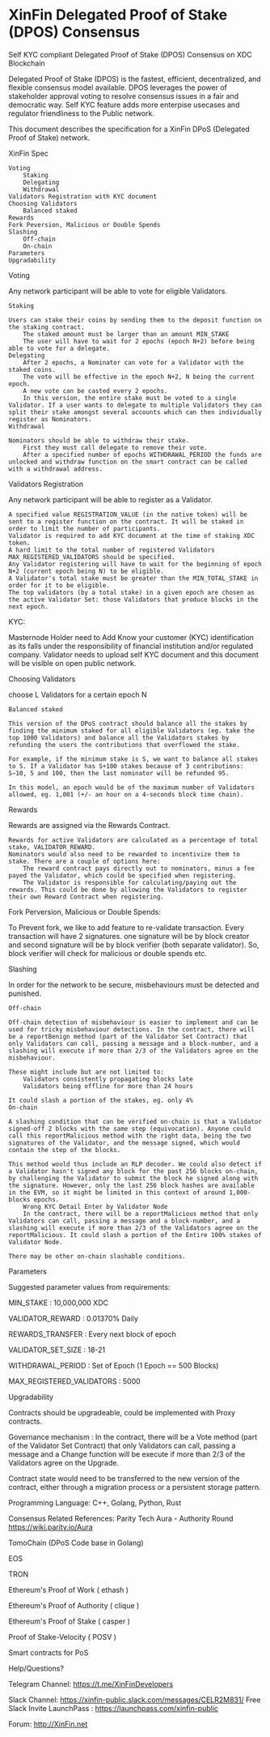 # XinFin Delegated Proof of Stake (DPOS) Consensus

Self KYC compliant Delegated Proof of Stake (DPOS) Consensus on XDC Blockchain

Delegated Proof of Stake (DPOS) is the fastest, efficient, decentralized, and flexible consensus model available. DPOS leverages the power of stakeholder approval voting to resolve consensus issues in a fair and democratic way. Self KYC feature adds more enterpise usecases and regulator friendliness to the Public network.

This document describes the specification for a XinFin DPoS (Delegated Proof of Stake) network.

XinFin Spec

    Voting
        Staking
        Delegating
        Withdrawal
    Validators Registration with KYC document
    Choosing Validators
        Balanced staked
    Rewards
    Fork Peversion, Malicious or Double Spends
    Slashing
        Off-chain
        On-chain
    Parameters
    Upgradability

Voting

Any network participant will be able to vote for eligible Validators.

    Staking

    Users can stake their coins by sending them to the deposit function on the staking contract.
        The staked amount must be larger than an amount MIN_STAKE
        The user will have to wait for 2 epochs (epoch N+2) before being able to vote for a delegate.
    Delegating
        After 2 epochs, a Nominator can vote for a Validator with the staked coins.
        The vote will be effective in the epoch N+2, N being the current epoch.
        A new vote can be casted every 2 epochs.
        In this version, the entire stake must be voted to a single Validator. If a user wants to delegate to multiple Validators they can split their stake amongst several accounts which can then individually register as Nominators.
    Withdrawal

    Nominators should be able to withdraw their stake.
        First they must call delegate to remove their vote.
        After a specified number of epochs WITHDRAWAL_PERIOD the funds are unlocked and withdraw function on the smart contract can be called with a withdrawal address.

Validators Registration

Any network participant will be able to register as a Validator.

    A specified value REGISTRATION_VALUE (in the native token) will be sent to a register function on the contract. It will be staked in order to limit the number of participants.
    Validator is required to add KYC document at the time of staking XDC token.
    A hard limit to the total number of registered Validators MAX_REGISTERED_VALIDATORS should be specified.
    Any Validator registering will have to wait for the beginning of epoch N+2 (current epoch being N) to be eligible.
    A Validator's total stake must be greater than the MIN_TOTAL_STAKE in order for it to be eligible.
    The top validators (by a total stake) in a given epoch are chosen as the active Validator Set: those Validators that produce blocks in the next epoch.

KYC:

Masternode Holder need to Add Know your customer (KYC) identification as its falls under the responsibility of financial institution and/or regulated company. Validator needs to upload self KYC document and this document will be visible on open public network.

Choosing Validators

choose L Validators for a certain epoch N

    Balanced staked

    This version of the DPoS contract should balance all the stakes by finding the minimum staked for all eligible Validators (eg. take the top 1000 Validators) and balance all the Validators stakes by refunding the users the contributions that overflowed the stake.

    For example, if the minimum stake is S, we want to balance all stakes to S. If a Validator has S+100 stakes because of 3 contributions: S−10, 5 and 100, then the last nominator will be refunded 95.

    In this model, an epoch would be of the maximum number of Validators allowed, eg. 1,001 (+/- an hour on a 4-seconds block time chain).

Rewards

Rewards are assigned via the Rewards Contract.

    Rewards for active Validators are calculated as a percentage of total stake, VALIDATOR_REWARD.
    Nominators would also need to be rewarded to incentivize them to stake. There are a couple of options here:
        The reward contract pays directly out to nominators, minus a fee payed the Validator, which could be specified when registering.
        The Validator is responsible for calculating/paying out the rewards. This could be done by allowing the Validators to register their own Reward Contract when registering.

Fork Perversion, Malicious or Double Spends:

To Prevent fork, we like to add feature to re-validate transaction. Every transaction will have 2 signatures. one signature will be by block creator and second signature will be by block verifier (both separate validator). So, block verifier will check for malicious or double spends etc.

Slashing

In order for the network to be secure, misbehaviours must be detected and punished.

    Off-chain

    Off-chain detection of misbehaviour is easier to implement and can be used for tricky misbehaviour detections. In the contract, there will be a reportBenign method (part of the Validator Set Contract) that only Validators can call, passing a message and a block-number, and a slashing will execute if more than 2/3 of the Validators agree on the misbehaviour.

    These might include but are not limited to:
        Validators consistently propagating blocks late
        Validators being offline for more than 24 hours

    It could slash a portion of the stakes, eg. only 4%
    On-chain

    A slashing condition that can be verified on-chain is that a Validator signed-off 2 blocks with the same step (equivocation). Anyone could call this reportMalicious method with the right data, being the two signatures of the Validator, and the message signed, which would contain the step of the blocks.

    This method would thus include an RLP decoder. We could also detect if a Validator hasn't signed any block for the past 256 blocks on-chain, by challenging the Validator to submit the block he signed along with the signature. However, only the last 256 block hashes are available in the EVM, so it might be limited in this context of around 1,000-blocks epochs.
        Wrong KYC Detail Enter by Validator Node
        In the contract, there will be a reportMalicious method that only Validators can call, passing a message and a block-number, and a slashing will execute if more than 2/3 of the Validators agree on the reportMalicious. It could slash a portion of the Entire 100% stakes of Validator Node.

    There may be other on-chain slashable conditions.

Parameters

Suggested parameter values from requirements:

MIN_STAKE : 10,000,000 XDC

VALIDATOR_REWARD : 0.01370% Daily

REWARDS_TRANSFER : Every next block of epoch

VALIDATOR_SET_SIZE : 18-21

WITHDRAWAL_PERIOD : Set of Epoch (1 Epoch == 500 Blocks)

MAX_REGISTERED_VALIDATORS : 5000

Upgradability

Contracts should be upgradeable, could be implemented with Proxy contracts.

Governance mechanism : In the contract, there will be a Vote method (part of the Validator Set Contract) that only Validators can call, passing a message and a Change function will be execute if more than 2/3 of the Validators agree on the Upgrade.

Contract state would need to be transferred to the new version of the contract, either through a migration process or a persistent storage pattern.

Programming Language: C++, Golang, Python, Rust

Consensus Related References:
Parity Tech Aura - Authority Round https://wiki.parity.io/Aura

TomoChain (DPoS Code base in Golang)

EOS

TRON

Ethereum's Proof of Work ( ethash )

Ethereum's Proof of Authority ( clique )

Ethereum's Proof of Stake ( casper )

Proof of Stake-Velocity ( POSV )

Smart contracts for PoS

Help/Questions?

Telegram Channel: https://t.me/XinFinDevelopers

Slack Channel: https://xinfin-public.slack.com/messages/CELR2M831/
Free Slack Invite LaunchPass : https://launchpass.com/xinfin-public

Forum: http://XinFin.net
